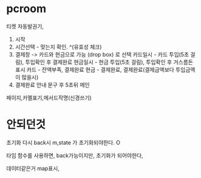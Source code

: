 # pcroom



티켓 
자동발권기, 
1. 시작
2. 시간선택 - 맞는지 확인. ^(유효성 체크)
3. 결제창 -> 카드와 현금으로 가능 (drop box) 로 선택
    카드일시 - 카드 투입(5초 걸림), 투입확인 후 결제완료
    현금일시 - 현금 투입(5초 걸림), 투입확인 후 거스름돈 표시
    카드 - 잔액부족, 결제완료
    현금 - 결제완료, 결제완료(결제금액보다 투입금액이 많을시)
5. 결제완료 안내 문구 후 5초뒤 메인

페이지,카멜표기,메서드작명(신경쓰기)

# 안되던것

초기화 다시 back시 m,state 가 초기화되야한다.  O

타임 함수를 사용하면, back가능이지만, 초기화가 되어야한다, 

데이터같은거 map표시,
